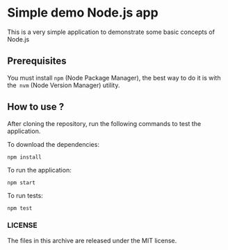 # Simple demo Node.js app

This is a very simple application to demonstrate some basic concepts of Node.js

## Prerequisites

You must install `npm` (Node Package Manager), the best way to do it is with the` nvm` (Node Version Manager) utility.

## How to use ?

After cloning the repository, run the following commands to test the application.

To download the dependencies:

    npm install

To run the application:

    npm start

To run tests:

    npm test

### LICENSE

The files in this archive are released under the MIT license.
